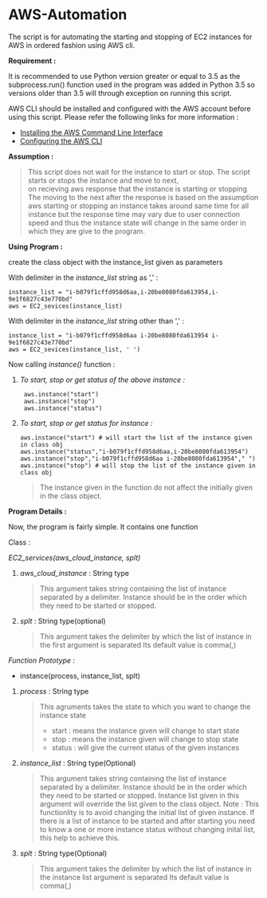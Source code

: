 # AWS-Automation
The script is for automating the starting and stopping of EC2 instances for AWS in ordered fashion using AWS cli.

**Requirement :**

It is recommended to use Python version greater or equal to 3.5 as the 
subprocess.run() function used in the program was added in Python 3.5 
so versions older than 3.5 will through exception on running this script.

AWS CLI should be installed and configured with the AWS account before 
using this script. Please refer the following links for more information :
- [Installing the AWS Command Line Interface](https://docs.aws.amazon.com/cli/latest/userguide/installing.html)
- [Configuring the AWS CLI](https://docs.aws.amazon.com/cli/latest/userguide/cli-chap-getting-started.html)

**Assumption :**

> This script does not wait for the instance to start or stop.
> The script starts or stops the instance and move to next,  
> on recieving aws response that the instance is starting or stopping
> The moving to the next after the response is based on the assumption
> aws starting or stopping an instance takes around same time for all
> instance but the response time may vary due to user connection speed
> and thus the instance state will change in the same order
> in which they are give to the program. 

**Using Program :**

create the class object with the instance_list given as parameters

With delimiter in the _instance_list_ string as ',' : 
  ```
  instance_list = "i-b079f1cffd958d6aa,i-20be8080fda613954,i-9e1f6827c43e770bd"
  aws = EC2_sevices(instance_list)
  ```
With delimiter in the _instance_list_ string other than ',' : 
  ```
  instance_list = "i-b079f1cffd958d6aa i-20be8080fda613954 i-9e1f6827c43e770bd"
  aws = EC2_sevices(instance_list, ' ')
  ``` 
Now calling _instance()_ function :

1. _To start, stop or get status of the above instance :_
    ```
     aws.instance("start")
     aws.instance("stop")
     aws.instance("status")
     ```
2. _To start, stop or get status for instance :_
    ``` 
    aws.instance("start") # will start the list of the instance given in class obj
    aws.instance("status","i-b079f1cffd958d6aa,i-20be8080fda613954")
    aws.instance("stop","i-b079f1cffd958d6aa i-20be8080fda613954"," ")
    aws.instance("stop") # will stop the list of the instance given in class obj
    ```
    > The instance given in the function do not affect the initially given
    > in the class object.

**Program Details :**

Now, the program is fairly simple. It contains one function

Class :

*EC2_services(aws_cloud_instance, splt)*

1. _aws_cloud_instance_ : String type
   > This argument takes string containing the list of instance 
   > separated by a delimiter. Instance should be in 
   > the order which they need to be started or stopped.
2. _splt_ : String type(optional)
   > This argument takes the delimiter by which the list of
   > instance in the first argument is separated
   > Its default value is comma(,)

*Function Prototype :*

- instance(process, instance_list, splt)

1. _process_ : String type
   > This agruments takes the state to which you want to change the instance state
   >  - start : means the instance given will change to start state 
   >  - stop : means the instance given will change to stop state
   >  - status : will give the current status of the given instances

2. _instance_list_ : String type(Optional)
   > This argument takes string containing the list of instance 
   > separated by a delimiter. Instance should be in the order
   > which they need to be started or stopped. Instance list given 
   > in this argument will override the list given to the class
   > object. 
   > Note : This functionlity is to avoid changing the initial list
   >        of given instance. If there is a list of instance to be 
   >        started and after starting you need to know a one or more
   >        instance status without changing inital list, this help to
   >        achieve this.
3. _splt_ : String type(Optional)
   > This argument takes the delimiter by which the list of
   > instance in the instance list argument is separated
   > Its default value is comma(,) 
